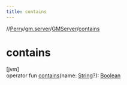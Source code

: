 ```yaml
---
title: contains
---
```

//[Perry](../../../index.html)/[gm.server](../index.html)/[GMServer](index.html)/[contains](contains.html)



# contains



[jvm]\
operator fun [contains](contains.html)(name: [String](https://kotlinlang.org/api/latest/jvm/stdlib/kotlin/-string/index.html)?): [Boolean](https://kotlinlang.org/api/latest/jvm/stdlib/kotlin/-boolean/index.html)




